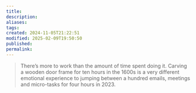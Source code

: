 ```yaml
---
title: 
description: 
aliases: 
tags: 
created: 2024-11-05T21:22:51
modified: 2025-02-09T19:50:50
published: 
permalink: 
---
```


> There’s more to work than the amount of time spent doing it. Carving a wooden door frame for ten hours in the 1600s is a very different emotional experience to jumping between a hundred emails, meetings and micro-tasks for four hours in 2023.
